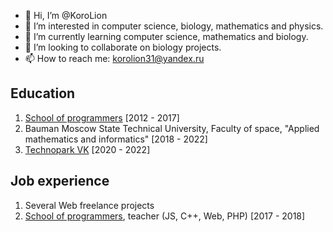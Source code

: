 
- 👋 Hi, I’m @KoroLion
- 👀 I’m interested in computer science, biology, mathematics and physics.
- 🌱 I’m currently learning computer science, mathematics and biology.
- 💞️ I’m looking to collaborate on biology projects.
- 📫 How to reach me: korolion31@yandex.ru

## Education
1. [School of programmers](https://informatics.ru/) [2012 - 2017] 
2. Bauman Moscow State Technical University, Faculty of space, "Applied mathematics and informatics" [2018 - 2022]
3. [Technopark VK](https://park.vk.company/) [2020 - 2022]

## Job experience
1. Several Web freelance projects 
2. [School of programmers](https://informatics.ru/), teacher (JS, C++, Web, PHP) [2017 - 2018]
